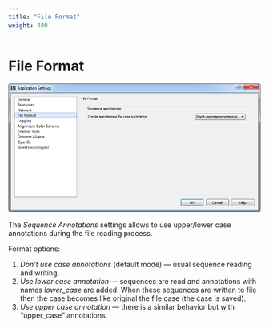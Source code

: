 ```yaml
---
title: "File Format"
weight: 400
---
```



# File Format


![](/images/65929351/65929352.png)

The _Sequence Annotations_ settings allows to use upper/lower case annotations during the file reading process.

Format options:

1.  _Don’t use case annotations_ (default mode) — usual sequence reading and writing.
2.  _Use lower case annotation_ — sequences are read and annotations with names _lower\_case_ are added. When these sequences are written to file then the case becomes like original the file case (the case is saved).
3.  _Use upper case annotation_ — there is a similar behavior but with “upper\_case” annotations.
